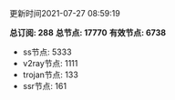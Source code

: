 更新时间2021-07-27 08:59:19

**总订阅: 288**
**总节点: 17770**
**有效节点: 6738**
- ss节点: 5333
- v2ray节点: 1111
- trojan节点: 133
- ssr节点: 161

